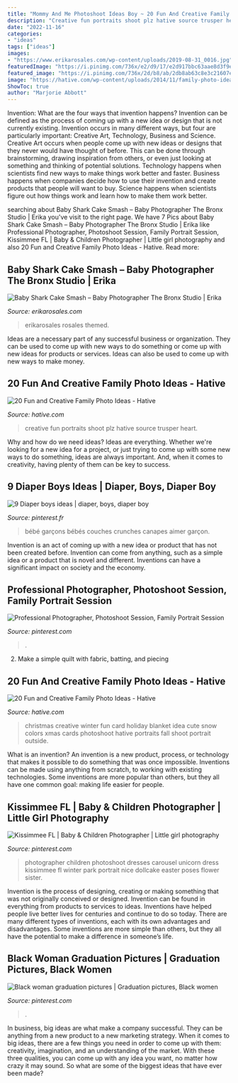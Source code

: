 ```yaml
---
title: "Mommy And Me Photoshoot Ideas Boy ~ 20 Fun And Creative Family Photo Ideas"
description: "Creative fun portraits shoot plz hative source trusper heart"
date: "2022-11-16"
categories:
- "ideas"
tags: ["ideas"]
images:
- "https://www.erikarosales.com/wp-content/uploads/2019-08-31_0016.jpg"
featuredImage: "https://i.pinimg.com/736x/e2/d9/17/e2d917bbc63aae8d3f9ec43fdcdf783d.jpg"
featured_image: "https://i.pinimg.com/736x/2d/b8/ab/2db8ab63c8e3c21607e1ad1eb2700f77.jpg"
image: "https://hative.com/wp-content/uploads/2014/11/family-photo-ideas/12-fun-creative-family-photo-ideas.jpg"
ShowToc: true
author: "Marjorie Abbott"
---
```



Invention: What are the four ways that invention happens?
Invention can be defined as the process of coming up with a new idea or design that is not currently existing. Invention occurs in many different ways, but four are particularly important: Creative Art, Technology, Business and Science. 
Creative Art occurs when people come up with new ideas or designs that they never would have thought of before. This can be done through brainstorming, drawing inspiration from others, or even just looking at something and thinking of potential solutions. Technology happens when scientists find new ways to make things work better and faster. Business happens when companies decide how to use their invention and create products that people will want to buy. Science happens when scientists figure out how things work and learn how to make them work better.

	

		
searching about Baby Shark Cake Smash – Baby Photographer The Bronx Studio | Erika you've visit to the right page. We have 7 Pics about Baby Shark Cake Smash – Baby Photographer The Bronx Studio | Erika like Professional Photographer, Photoshoot Session, Family Portrait Session, Kissimmee FL | Baby &amp; Children Photographer | Little girl photography and also 20 Fun and Creative Family Photo Ideas - Hative. Read more:
		
    
## Baby Shark Cake Smash – Baby Photographer The Bronx Studio | Erika

<img loading=lazy src="https://www.erikarosales.com/wp-content/uploads/2019-08-31_0016.jpg" onerror="this.onerror=null;this.src='https://tse2.mm.bing.net/th?id=OIP.kF7AvsIxxuZfIpFf13b8yQHaEO&amp;pid=15.1';" alt="Baby Shark Cake Smash – Baby Photographer The Bronx Studio | Erika">

_Source: erikarosales.com_

>erikarosales rosales themed. 

	

Ideas are a necessary part of any successful business or organization. They can be used to come up with new ways to do something or come up with new ideas for products or services. Ideas can also be used to come up with new ways to make money.

    
## 20 Fun And Creative Family Photo Ideas - Hative

<img loading=lazy src="https://hative.com/wp-content/uploads/2014/11/family-photo-ideas/19-fun-creative-family-photo-ideas.jpg" onerror="this.onerror=null;this.src='https://tse4.mm.bing.net/th?id=OIP.5mjMVBfcsK2c56KzzAr_TwHaJ4&amp;pid=15.1';" alt="20 Fun and Creative Family Photo Ideas - Hative">

_Source: hative.com_

>creative fun portraits shoot plz hative source trusper heart. 

	

Why and how do we need ideas?
Ideas are everything. Whether we're looking for a new idea for a project, or just trying to come up with some new ways to do something, ideas are always important. And, when it comes to creativity, having plenty of them can be key to success.

    
## 9 Diaper Boys Ideas | Diaper, Boys, Diaper Boy

<img loading=lazy src="https://i.pinimg.com/474x/1e/d9/34/1ed934001c9fcce14a10061bab233e0f--baby-boys-babies.jpg" onerror="this.onerror=null;this.src='https://tse4.mm.bing.net/th?id=OIP.b3p2do9oDLpIB_mjefSpawAAAA&amp;pid=15.1';" alt="9 Diaper boys ideas | diaper, boys, diaper boy">

_Source: pinterest.fr_

>bébé garçons bébés couches crunches canapes aimer garçon. 

	

Invention is an act of coming up with a new idea or product that has not been created before. Invention can come from anything, such as a simple idea or a product that is novel and different. Inventions can have a significant impact on society and the economy.

    
## Professional Photographer, Photoshoot Session, Family Portrait Session

<img loading=lazy src="https://i.pinimg.com/736x/2d/b8/ab/2db8ab63c8e3c21607e1ad1eb2700f77.jpg" onerror="this.onerror=null;this.src='https://tse3.mm.bing.net/th?id=OIP.EHKpPXnOV5dvgspR2ZutAAHaNK&amp;pid=15.1';" alt="Professional Photographer, Photoshoot Session, Family Portrait Session">

_Source: pinterest.com_

>. 

	

2. Make a simple quilt with fabric, batting, and piecing

    
## 20 Fun And Creative Family Photo Ideas - Hative

<img loading=lazy src="https://hative.com/wp-content/uploads/2014/11/family-photo-ideas/12-fun-creative-family-photo-ideas.jpg" onerror="this.onerror=null;this.src='https://tse3.mm.bing.net/th?id=OIP.oKSsgl-lOi1OLfaW0VdNuwHaLI&amp;pid=15.1';" alt="20 Fun and Creative Family Photo Ideas - Hative">

_Source: hative.com_

>christmas creative winter fun card holiday blanket idea cute snow colors xmas cards photoshoot hative portraits fall shoot portrait outside. 

	

What is an invention?
An invention is a new product, process, or technology that makes it possible to do something that was once impossible. Inventions can be made using anything from scratch, to working with existing technologies. Some inventions are more popular than others, but they all have one common goal: making life easier for people.

    
## Kissimmee FL | Baby &amp; Children Photographer | Little Girl Photography

<img loading=lazy src="https://i.pinimg.com/736x/0f/ef/bf/0fefbf347a0027ad24d69eec6e1c0a2b--easter-photoshoot-unicorn-photoshoot.jpg" onerror="this.onerror=null;this.src='https://tse2.mm.bing.net/th?id=OIP.M_-ZCdVBhXxFvZnlLQEAHAHaLF&amp;pid=15.1';" alt="Kissimmee FL | Baby &amp; Children Photographer | Little girl photography">

_Source: pinterest.com_

>photographer children photoshoot dresses carousel unicorn dress kissimmee fl winter park portrait nice dollcake easter poses flower sister. 

	

Invention is the process of designing, creating or making something that was not originally conceived or designed. Invention can be found in everything from products to services to ideas. Inventions have helped people live better lives for centuries and continue to do so today. There are many different types of inventions, each with its own advantages and disadvantages. Some inventions are more simple than others, but they all have the potential to make a difference in someone’s life.

    
## Black Woman Graduation Pictures | Graduation Pictures, Black Women

<img loading=lazy src="https://i.pinimg.com/736x/e2/d9/17/e2d917bbc63aae8d3f9ec43fdcdf783d.jpg" onerror="this.onerror=null;this.src='https://tse3.mm.bing.net/th?id=OIP._RLlVHPkvBdIOQID0dg7VwHaLH&amp;pid=15.1';" alt="Black woman graduation pictures | Graduation pictures, Black women">

_Source: pinterest.com_

>. 

	

In business, big ideas are what make a company successful. They can be anything from a new product to a new marketing strategy. When it comes to big ideas, there are a few things you need in order to come up with them: creativity, imagination, and an understanding of the market. With these three qualities, you can come up with any idea you want, no matter how crazy it may sound. So what are some of the biggest ideas that have ever been made?

